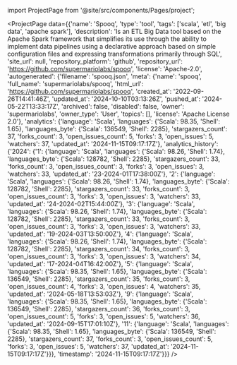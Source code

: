 
import ProjectPage from '@site/src/components/Pages/project';

<ProjectPage
    data={{'name': 'Spooq', 'type': 'tool', 'tags': ['scala', 'etl', 'big data', 'apache spark'], 'description': 'Is an ETL Big Data tool based on the Apache Spark framework that simplifies its use through the ability to implement data pipelines using a declarative approach based on simple configuration files and expressing transformations primarily through SQL', 'site_url': null, 'repository_platform': 'github', 'repository_url': 'https://github.com/supermariolabs/spooq', 'license': 'Apache-2.0', 'autogenerated': {'filename': 'spooq.json', 'meta': {'name': 'spooq', 'full_name': 'supermariolabs/spooq', 'html_url': 'https://github.com/supermariolabs/spooq', 'created_at': '2022-09-26T14:41:46Z', 'updated_at': '2024-10-10T03:13:26Z', 'pushed_at': '2024-05-22T13:33:17Z', 'archived': false, 'disabled': false, 'owner': 'supermariolabs', 'owner_type': 'User', 'topics': [], 'license': 'Apache License 2.0'}, 'analytics': {'language': 'Scala', 'languages': {'Scala': 98.35, 'Shell': 1.65}, 'languages_byte': {'Scala': 136549, 'Shell': 2285}, 'stargazers_count': 37, 'forks_count': 3, 'open_issues_count': 5, 'forks': 3, 'open_issues': 5, 'watchers': 37, 'updated_at': '2024-11-15T09:17:17Z'}, 'analytics_history': {'2024': {'1': {'language': 'Scala', 'languages': {'Scala': 98.26, 'Shell': 1.74}, 'languages_byte': {'Scala': 128782, 'Shell': 2285}, 'stargazers_count': 33, 'forks_count': 3, 'open_issues_count': 3, 'forks': 3, 'open_issues': 3, 'watchers': 33, 'updated_at': '23-2024-01T17:38:00Z'}, '2': {'language': 'Scala', 'languages': {'Scala': 98.26, 'Shell': 1.74}, 'languages_byte': {'Scala': 128782, 'Shell': 2285}, 'stargazers_count': 33, 'forks_count': 3, 'open_issues_count': 3, 'forks': 3, 'open_issues': 3, 'watchers': 33, 'updated_at': '24-2024-02T15:44:00Z'}, '3': {'language': 'Scala', 'languages': {'Scala': 98.26, 'Shell': 1.74}, 'languages_byte': {'Scala': 128782, 'Shell': 2285}, 'stargazers_count': 33, 'forks_count': 3, 'open_issues_count': 3, 'forks': 3, 'open_issues': 3, 'watchers': 33, 'updated_at': '19-2024-03T13:50:00Z'}, '4': {'language': 'Scala', 'languages': {'Scala': 98.26, 'Shell': 1.74}, 'languages_byte': {'Scala': 128782, 'Shell': 2285}, 'stargazers_count': 34, 'forks_count': 3, 'open_issues_count': 3, 'forks': 3, 'open_issues': 3, 'watchers': 34, 'updated_at': '17-2024-04T16:42:00Z'}, '5': {'language': 'Scala', 'languages': {'Scala': 98.35, 'Shell': 1.65}, 'languages_byte': {'Scala': 136549, 'Shell': 2285}, 'stargazers_count': 35, 'forks_count': 3, 'open_issues_count': 4, 'forks': 3, 'open_issues': 4, 'watchers': 35, 'updated_at': '2024-05-18T13:53:03Z'}, '9': {'language': 'Scala', 'languages': {'Scala': 98.35, 'Shell': 1.65}, 'languages_byte': {'Scala': 136549, 'Shell': 2285}, 'stargazers_count': 36, 'forks_count': 3, 'open_issues_count': 5, 'forks': 3, 'open_issues': 5, 'watchers': 36, 'updated_at': '2024-09-15T17:01:10Z'}, '11': {'language': 'Scala', 'languages': {'Scala': 98.35, 'Shell': 1.65}, 'languages_byte': {'Scala': 136549, 'Shell': 2285}, 'stargazers_count': 37, 'forks_count': 3, 'open_issues_count': 5, 'forks': 3, 'open_issues': 5, 'watchers': 37, 'updated_at': '2024-11-15T09:17:17Z'}}}, 'timestamp': '2024-11-15T09:17:17Z'}}}
/>
